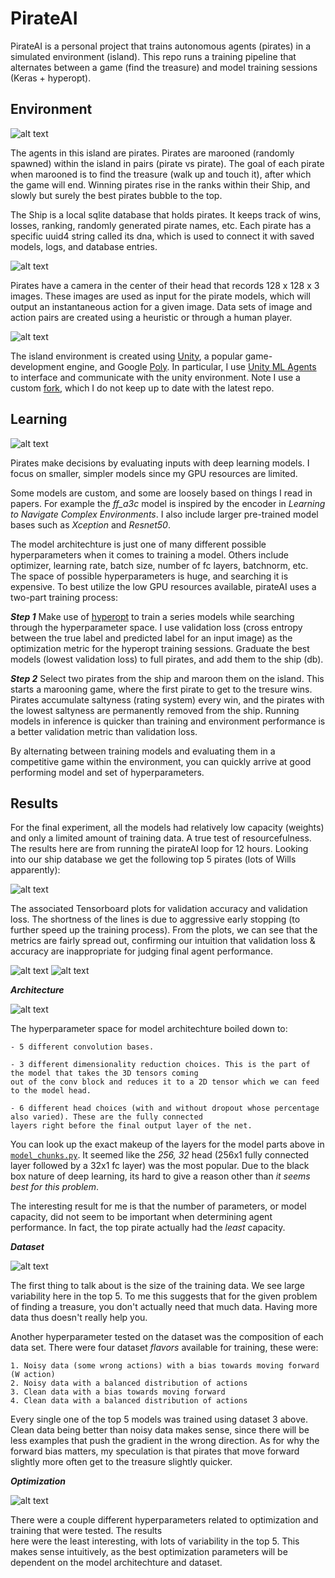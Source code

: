 
# PirateAI

PirateAI is a personal project that trains autonomous agents (pirates) in a simulated environment (island).
This repo runs a training pipeline that alternates between a game (find the treasure) and model training 
sessions (Keras + hyperopt).

## Environment

![alt text](docs/images/pirate.PNG "Get to the treasure first")

The agents in this island are pirates. Pirates are marooned (randomly spawned) within the island 
in pairs (pirate vs pirate). The goal of each pirate when marooned is to find the treasure (walk up and touch it), 
after which the game will end. Winning pirates rise in the ranks within their Ship, and slowly but surely the best 
pirates bubble to the top.

The Ship is a local sqlite database that holds pirates. It keeps track of wins, losses, ranking, randomly generated 
pirate names, etc. Each pirate has a specific uuid4 string called its dna, which is used to connect it with saved 
models, logs, and database entries.

![alt text](docs/images/treasure.PNG "Keep your eye on the prize")

Pirates have a camera in the center of their head that records 128 x 128 x 3 images. These images are used as input
for the pirate models, which will output an instantaneous action for a given image. Data sets of image and action 
pairs are created using a heuristic or through a human player.

![alt text](docs/images/island.PNG "The island environment")

The island environment is created using [Unity](https://unity3d.com/), a popular game-development engine, and Google 
[Poly](https://poly.google.com/). In particular, I use [Unity ML Agents](https://github.com/Unity-Technologies/ml-agents)
to interface and communicate with the unity environment. Note I use a custom [fork](https://github.com/HugoCMU/ml-agents),
 which I do not keep up to date with the latest repo.

## Learning

![alt text](docs/images/arch.PNG "Encoder section")

Pirates make decisions by evaluating inputs with deep learning models. I focus on smaller, 
simpler models since my GPU resources are limited.

 Some models are custom, and some are loosely based on things I read in papers. For example the _ff_a3c_ model is 
inspired by the encoder in _Learning to Navigate Complex Environments_. I also include larger pre-trained model bases
 such as _Xception_ and _Resnet50_.

The model architechture is just one of many different possible hyperparameters when it comes to training 
a model. Others include optimizer, learning rate, batch size, number of fc layers, batchnorm, etc. The space of 
possible hyperparameters is huge, and searching it is expensive. To best utilize the low GPU resources 
available, pirateAI uses a two-part training process:


***Step 1*** Make use of [hyperopt](https://github.com/hyperopt/hyperopt) to train a series models while searching 
through 
the hyperparameter space. I use validation loss (cross entropy between the true label and predicted label for an input image)
 as the optimization metric for the hyperopt training sessions. Graduate the best models (lowest validation loss) to 
 full pirates, and add them to the ship (db).
 
***Step 2*** Select two pirates from the ship and maroon them on the island. This starts a marooning game, where the 
first 
pirate to get to the tresure wins. Pirates accumulate saltyness (rating system) every win, and the pirates with the 
lowest saltyness are permanently removed from the ship. Running models in inference is quicker than training and 
environment performance is a better validation metric than validation loss.
 
By alternating between training models and evaluating them in a competitive game within the environment, you can 
quickly arrive at good performing model and set of hyperparameters.

## Results

For the final experiment, all the models had relatively low capacity (weights) and only a limited amount of training 
data. A true test of resourcefulness. The results here are from running the pirateAI loop for 12 hours. Looking into 
our ship database we get the following top 5 pirates (lots of Wills apparently):

![alt text](docs/images/top5.png "The saltiest")

The associated Tensorboard plots for validation accuracy and validation loss. The shortness of the lines is due to 
aggressive early stopping (to further speed up the training process). From the plots, we can see that the 
metrics are fairly spread out, confirming our intuition that validation loss & accuracy are inappropriate for 
judging final agent performance.

![alt text](docs/images/val_acc_tensorboard.png "Validation Accuracy")
![alt text](docs/images/val_loss_tensorboard.png "Validation Loss")


***Architecture***

![alt text](docs/images/arch_table.png "Top 5 Model Architectures")

The hyperparameter space for model architechture boiled down to:

    - 5 different convolution bases.
    
    - 3 different dimensionality reduction choices. This is the part of the model that takes the 3D tensors coming 
    out of the conv block and reduces it to a 2D tensor which we can feed to the model head.
    
    - 6 different head choices (with and without dropout whose percentage also varied). These are the fully connected 
    layers right before the final output layer of the net.
    
You can look up the exact makeup of the layers for the model parts above in [`model_chunks.py`](src/model_chunks.py).
 It seemed 
like the _256, 32_ head (256x1 fully connected layer followed by a 32x1 fc layer) was the most popular. Due to the 
black box 
nature of deep learning, its hard to give a reason other than _it seems best for this problem_.

The interesting result for me is that the number of parameters, or model capacity, did not seem to be important when 
determining agent performance. In fact, the top pirate actually had the _least_ capacity.

***Dataset***

![alt text](docs/images/data_table.png "Top 5 Data Parameters")

The first thing to talk about is the size of the training data. We see large variability here in the top 5. To me 
this suggests that for the given problem of finding a treasure, you don't actually need that much data. Having more 
data thus doesn't really help you.

Another hyperparameter tested on the dataset was the composition of each data set. There were four dataset _flavors_ 
available for training, these were:
    
    1. Noisy data (some wrong actions) with a bias towards moving forward (W action)
    2. Noisy data with a balanced distribution of actions
    3. Clean data with a bias towards moving forward
    4. Clean data with a balanced distribution of actions

Every single one of the top 5 models was trained using dataset 3 above. Clean data being better than noisy data makes 
sense, since there will be less examples that push the gradient in the wrong direction. As for why the forward bias 
matters, my speculation is that pirates that move forward slightly more often get to the treasure slightly quicker.

***Optimization***

![alt text](docs/images/opt_table.png "Top 5 Optimization Parameters")

There were a couple different hyperparameters related to optimization and training that were tested. The results  
here were the least interesting, with lots of variability in the top 5. This makes sense intuitively, as the best
 optimization parameters will be dependent on the model architechture and dataset. 




